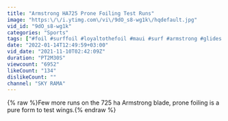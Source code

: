 ```yaml
---
title: "Armstrong HA725 Prone Foiling Test Runs"
image: "https:\/\/i.ytimg.com\/vi\/9dO_s8-wg1k\/hqdefault.jpg"
vid_id: "9dO_s8-wg1k"
categories: "Sports"
tags: ["#foil #surffoil #loyaltothefoil #maui #surf #armstrong #glides #flight #armstrongfoilreviews #howto","How to foil","Hydrofoils"]
date: "2022-01-14T12:49:59+03:00"
vid_date: "2021-11-10T02:42:09Z"
duration: "PT2M30S"
viewcount: "6952"
likeCount: "134"
dislikeCount: ""
channel: "SKY RAMA"
---
```

{% raw %}Few more runs on the 725 ha Armstrong blade, prone foiling is a pure form to test wings.{% endraw %}
